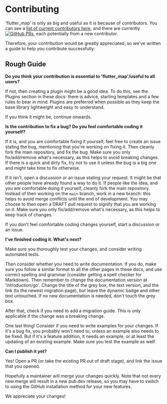 # Contributing

'flutter\_map' is only as big and useful as it is because of contributors. You can see a [list of current contributors here](https://github.com/fleaflet/flutter\_map/graphs/contributors), and there are currently [![GitHub PRs](https://img.shields.io/github/issues-pr/fleaflet/flutter\_map.svg?label=Pull%20Requests)](https://github.com/fleaflet/flutter\_map/pulls/), each potentially from a new contributor.

Therefore, your contribution would be greatly appreciated, so we've written a guide to help you contribute successfully:

## Rough Guide

**Do you think your contribution is essential to 'flutter\_map'/useful to all users?**

If not, then creating a plugin might be a good idea. To do this, see the Plugins section in these docs: there is advice, starting templates and a few rules to bear in mind. Plugins are preferred when possible as they keep the base library lightweight and easy to understand.

If you think it might be, continue onwards.

**Is the contribution to fix a bug? Do you feel comfortable coding it yourself?**

If it is, and you are comfortable fixing it yourself, feel free to create an issue stating the bug, mentioning that you're working on fixing it. Then cleanly fork the main repository, and fix the bug. Make sure you only fix/add/remove what's necessary, as this helps to avoid breaking changes. If there is a quick and dirty fix, try not to use it unless the bug is a big one and might take time to fix otherwise.

If it isn't, open a discussion or an issue stating your request. It might be that other people have already found a way to do it. If people like the idea, and you are comfortable doing it yourself, cleanly fork the main repository. Instead of then working on the `main` branch, work in a new branch: this helps to avoid merge conflicts until the end of development. You may choose to then open a DRAFT pull request to signify that you are working on it. Make sure you only fix/add/remove what's necessary, as this helps to keep track of changes.

If you don't feel comfortable coding changes yourself, start a discussion or an issue.

**I've finished coding it. What's next?**

Make sure you thoroughly test your changes, and consider writing automated tests.

Then consider whether you need to write documentation. If you do, make sure you follow a similar format to all the other pages in these docs, and use correct spelling and grammar (consider getting a spell checker for Markdown). Then remember to change the documentation version at 'introduction/go'. Change the title of the grey box, the text version, and the link (to the newest migration page), but leave the dynamic badge and other text untouched. If no new documentation is needed, don't touch the grey box.

After that, check if you need to add a migration guide. This is only applicable if the change was a breaking change.

One last thing! Consider if you need to write examples for your changes. If it's a bug fix, you probably won't need to, unless an example also needs to be fixed. But if it's a feature addition, it needs an example, or at least the updating of an existing example. Make sure you test the example as well!

**Can I publish it yet?**

Yes! Open a PR (or take the existing PR out of draft stage), and link the issue that you opened.

Hopefully a maintainer will merge your changes quickly. Note that not every new merge will result in a new pub.dev release, so you may have to switch to using the GitHub installation method for your new features.

We appreciate your changes!
